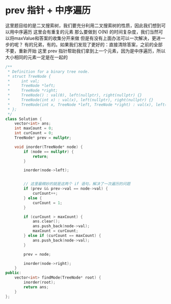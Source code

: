 # prev 指针 + 中序遍历
这里题目给的是二叉搜索树，我们要充分利用二叉搜索树的性质，因此我们想到可以用中序遍历
这里会有重复的元素
那么要做到 O(N) 的时间复杂度，我们当然可以将maxValue和答案的收集分开来做
但是有没有上面办法可以一次解决，更进一步的呢？
有的兄弟，有的。如果我们发现了更好的：直接清除答案，之前的全部不要，重新开始
这里 prev 指针帮助我们拿到上一个元素，因为是中序遍历，所以大小相同的元素一定是在一起的 
```c++
/**
 * Definition for a binary tree node.
 * struct TreeNode {
 *     int val;
 *     TreeNode *left;
 *     TreeNode *right;
 *     TreeNode() : val(0), left(nullptr), right(nullptr) {}
 *     TreeNode(int x) : val(x), left(nullptr), right(nullptr) {}
 *     TreeNode(int x, TreeNode *left, TreeNode *right) : val(x), left(left), right(right) {}
 * };
 */
class Solution {
    vector<int> ans;
    int maxCount = 0;
    int curCount = 0;
    TreeNode* prev = nullptr;

    void inorder(TreeNode* node) {
        if (node == nullptr) {
            return;
        }

        inorder(node->left);


        // 这里最精妙的就是这两个 if 语句，解决了一次遍历的问题
        if (prev && prev->val == node->val) {
            curCount++;
        } else {
            curCount = 1;
        }

        if (curCount > maxCount) {
            ans.clear();
            ans.push_back(node->val);
            maxCount = curCount;
        } else if (curCount == maxCount) {
            ans.push_back(node->val);
        }

        prev = node;

        inorder(node->right);
    }
public:
    vector<int> findMode(TreeNode* root) {
        inorder(root);
        return ans;
    }
};
```